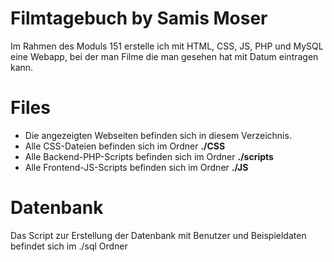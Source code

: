 # Filmtagebuch by Samis Moser

Im Rahmen des Moduls 151 erstelle ich mit HTML, CSS, JS, PHP und MySQL eine Webapp, bei der man Filme die man gesehen hat mit Datum eintragen kann.

# Files
* Die angezeigten Webseiten befinden sich in diesem Verzeichnis.
* Alle CSS-Dateien befinden sich im Ordner **./CSS**
* Alle Backend-PHP-Scripts befinden sich im Ordner **./scripts**
* Alle Frontend-JS-Scripts befinden sich im Ordner **./JS**

# Datenbank
Das Script zur Erstellung der Datenbank mit Benutzer und Beispieldaten befindet sich im ./sql Ordner

